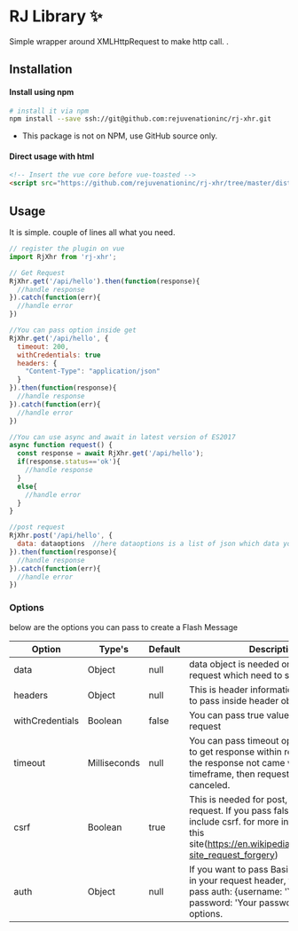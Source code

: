# RJ Library ✨

Simple wrapper around XMLHttpRequest to make http call.
 .  
## Installation

#### Install using npm
```bash
# install it via npm
npm install --save ssh://git@github.com:rejuvenationinc/rj-xhr.git
```
* This package is not on NPM, use GitHub source only.

#### Direct usage with html


```html
<!-- Insert the vue core before vue-toasted -->
<script src="https://github.com/rejuvenationinc/rj-xhr/tree/master/dist/main.js"></script>
```

## Usage

It is simple. couple of lines all what you need.

```javascript
// register the plugin on vue
import RjXhr from 'rj-xhr';

// Get Request
RjXhr.get('/api/hello').then(function(response){
  //handle response
}).catch(function(err){
  //handle error
})

//You can pass option inside get
RjXhr.get('/api/hello', {
  timeout: 200,
  withCredentials: true
  headers: {
    "Content-Type": "application/json"
  }
}).then(function(response){
  //handle response
}).catch(function(err){
  //handle error
})

//You can use async and await in latest version of ES2017
async function request() {
  const response = await RjXhr.get('/api/hello');
  if(response.status=='ok'){
    //handle response
  }
  else{
    //handle error
  }
}

//post request
RjXhr.post('/api/hello', {
  data: dataoptions  //here dataoptions is a list of json which data you want to pass to the post request
}).then(function(response){
  //handle response
}).catch(function(err){
  //handle error
})


```
### Options

below are the options you can pass to create a Flash Message

**Option**|**Type's**|**Default**|**Description**
-----|-----|-----|-----
data|Object|null|data object is needed on post and put request which need to send to server
headers|Object|null| This is header information which need to pass inside header object
withCredentials|Boolean|false| You can pass true value for cross origin request
timeout|Milliseconds |null| You can pass timeout option, You want to get response within requested time. If the response not came within requested timeframe, then request automatically canceled.
csrf|Boolean |true| This is needed for post, put and delete request. If you pass false value it will not include csrf. for more information visit this site(https://en.wikipedia.org/wiki/Cross-site_request_forgery)
auth|Object |null|  If you want to pass Basic Authorization in your request header, then you need to pass auth: {username: 'Your username', password: 'Your password'} in your options.
